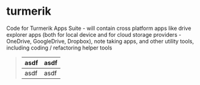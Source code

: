 # turmerik
Code for Turmerik Apps Suite - will contain cross platform apps like drive explorer apps (both for local device and for cloud storage providers - OneDrive, GoogleDrive, Dropbox), note taking apps, and other utility tools, including coding / refactoring helper tools


 > asdf | asdf 
 >  -- | -- 
 > asdf | asdf 
